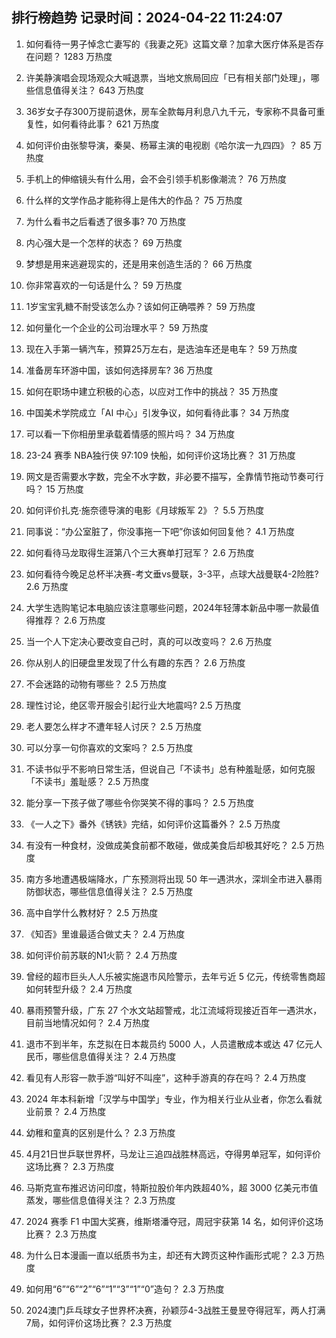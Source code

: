 
## 排行榜趋势 记录时间：2024-04-22 11:24:07
  
  1. 如何看待一男子悼念亡妻写的《我妻之死》这篇文章？加拿大医疗体系是否存在问题？ 1283 万热度
    
  2. 许美静演唱会现场观众大喊退票，当地文旅局回应「已有相关部门处理」，哪些信息值得关注？ 643 万热度
    
  3. 36岁女子存300万提前退休，房车全款每月利息八九千元，专家称不具备可重复性，如何看待此事？ 621 万热度
    
  4. 如何评价由张黎导演，秦昊、杨幂主演的电视剧《哈尔滨一九四四》？ 85 万热度
    
  5. 手机上的伸缩镜头有什么用，会不会引领手机影像潮流？ 76 万热度
    
  6. 什么样的文学作品才能称得上是伟大的作品？ 75 万热度
    
  7. 为什么看书之后看透了很多事? 70 万热度
    
  8. 内心强大是一个怎样的状态？ 69 万热度
    
  9. 梦想是用来逃避现实的，还是用来创造生活的？ 66 万热度
    
  10. 你非常喜欢的一句话是什么？ 59 万热度
    
  11. 1岁宝宝乳糖不耐受该怎么办？该如何正确喂养？ 59 万热度
    
  12. 如何量化一个企业的公司治理水平？ 59 万热度
    
  13. 现在入手第一辆汽车，预算25万左右，是选油车还是电车？ 59 万热度
    
  14. 准备房车环游中国，该如何选择房车? 36 万热度
    
  15. 如何在职场中建立积极的心态，以应对工作中的挑战？ 35 万热度
    
  16. 中国美术学院成立「AI 中心」引发争议，如何看待此事？ 34 万热度
    
  17. 可以看一下你相册里承载着情感的照片吗？ 34 万热度
    
  18. 23-24 赛季 NBA独行侠 97:109 快船，如何评价这场比赛？ 31 万热度
    
  19. 网文是否需要水字数，完全不水字数，非必要不描写，全靠情节拖动节奏可行吗？ 15 万热度
    
  20. 如何评价扎克·施奈德导演的电影《月球叛军 2》？ 5.5 万热度
    
  21. 同事说：“办公室脏了，你没事拖一下吧”你该如何回复他？ 4.1 万热度
    
  22. 如何看待马龙取得生涯第八个三大赛单打冠军？ 2.6 万热度
    
  23. 如何看待今晚足总杯半决赛-考文垂vs曼联，3-3平，点球大战曼联4-2险胜? 2.6 万热度
    
  24. 大学生选购笔记本电脑应该注意哪些问题，2024年轻薄本新品中哪一款最值得推荐？ 2.6 万热度
    
  25. 当一个人下定决心要改变自己时，真的可以改变吗？ 2.6 万热度
    
  26. 你从别人的旧硬盘里发现了什么有趣的东西？ 2.6 万热度
    
  27. 不会迷路的动物有哪些？ 2.5 万热度
    
  28. 理性讨论，绝区零开服会引起行业大地震吗? 2.5 万热度
    
  29. 老人要怎么样才不遭年轻人讨厌？ 2.5 万热度
    
  30. 可以分享一句你喜欢的文案吗？ 2.5 万热度
    
  31. 不读书似乎不影响日常生活，但说自己「不读书」总有种羞耻感，如何克服「不读书」羞耻感？ 2.5 万热度
    
  32. 能分享一下孩子做了哪些令你哭笑不得的事吗？ 2.5 万热度
    
  33. 《一人之下》番外《锈铁》完结，如何评价这篇番外？ 2.5 万热度
    
  34. 有没有一种食材，没做成美食前都不敢碰，做成美食后却极其好吃？ 2.5 万热度
    
  35. 南方多地遭遇极端降水，广东预测将出现 50 年一遇洪水，深圳全市进入暴雨防御状态，哪些信息值得关注？ 2.5 万热度
    
  36. 高中自学什么教材好？ 2.5 万热度
    
  37. 《知否》里谁最适合做丈夫？ 2.4 万热度
    
  38. 如何评价前苏联的N1火箭？ 2.4 万热度
    
  39. 曾经的超市巨头人人乐被实施退市风险警示，去年亏近 5 亿元，传统零售商超如何转型升级？ 2.4 万热度
    
  40. 暴雨预警升级，广东 27 个水文站超警戒，北江流域将现接近百年一遇洪水，目前当地情况如何？ 2.4 万热度
    
  41. 退市不到半年，东芝拟在日本裁员约 5000 人，人员遣散成本或达 47 亿元人民币，哪些信息值得关注？ 2.4 万热度
    
  42. 看见有人形容一款手游“叫好不叫座”，这种手游真的存在吗？ 2.4 万热度
    
  43. 2024 年本科新增「汉学与中国学」专业，作为相关行业从业者，你怎么看就业前景？ 2.4 万热度
    
  44. 幼稚和童真的区别是什么？ 2.3 万热度
    
  45. 4月21日世乒联世界杯，马龙让三追四战胜林高远，夺得男单冠军，如何评价这场比赛？ 2.3 万热度
    
  46. 马斯克宣布推迟访问印度，特斯拉股价年内跌超40%，超 3000 亿美元市值蒸发，哪些信息值得关注？ 2.3 万热度
    
  47. 2024 赛季 F1 中国大奖赛，维斯塔潘夺冠，周冠宇获第 14 名，如何评价这场比赛？ 2.3 万热度
    
  48. 为什么日本漫画一直以纸质书为主，却还有大跨页这种作画形式呢？ 2.3 万热度
    
  49. 如何用“6”“6”“2”“6”“1”“3”“1”“0”造句？ 2.3 万热度
    
  50. 2024澳门乒乓球女子世界杯决赛，孙颖莎4-3战胜王曼昱夺得冠军，两人打满7局，如何评价这场比赛？ 2.3 万热度
    